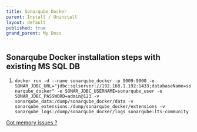 ```yaml
---
title: Sonarqube Docker
parent: Install / Uninstall
layout: default
published: true
grand_parent: My Docs
---
```



## Sonarqube Docker installation steps with existing MS SQL DB

1. ```docker run -d --name sonarqube_docker -p 9009:9000 -e SONAR_JDBC_URL="jdbc:sqlserver://192.168.1.192:1433;databaseName=sonarqube_docker" -e SONAR_JDBC_USERNAME=sonarqube_user -e SONAR_JDBC_PASSWORD=admin@123 -v sonarqube_data:/dump/sonarqube_docker/data -v sonarqube_extensions:/dump/sonarqube_docker/extensions -v sonarqube_logs:/dump/sonarqube_docker/logs sonarqube:lts-community```

[Got memory issues ?](https://stackoverflow.com/a/66547784/3465753)
